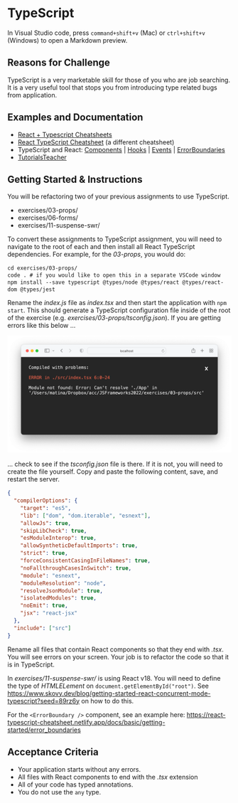 # TypeScript

In Visual Studio code, press `command+shift+v` (Mac) or `ctrl+shift+v` (Windows) to open a Markdown preview.

## Reasons for Challenge

TypeScript is a very marketable skill for those of you who are job searching. It is a very useful tool that stops you from introducing type related bugs from application.

## Examples and Documentation

- [React + Typescript Cheatsheets](https://github.com/typescript-cheatsheets/react)
- [React TypeScript Cheatsheet](https://react-typescript-cheatsheet.netlify.app/docs/basic/setup) (a different cheatsheet)
- TypeScript and React: [Components](https://fettblog.eu/typescript-react/components/) | [Hooks](https://fettblog.eu/typescript-react/hooks/) | [Events](https://fettblog.eu/typescript-react/events/) | [ErrorBoundaries](https://react-typescript-cheatsheet.netlify.app/docs/basic/getting-started/error_boundaries)
- [TutorialsTeacher](https://www.tutorialsteacher.com/typescript)

## Getting Started & Instructions

You will be refactoring two of your previous assignments to use TypeScript.

- exercises/03-props/
- exercises/06-forms/
- exercises/11-suspense-swr/

To convert these assignments to TypeScript assignment, you will need to navigate to the root of each and then install all React TypeScript dependencies. For example, for the _03-props_, you would do:

```
cd exercises/03-props/
code . # if you would like to open this in a separate VSCode window
npm install --save typescript @types/node @types/react @types/react-dom @types/jest
```

Rename the _index.js_ file as _index.tsx_ and then start the application with `npm start`. This should generate a TypeScript configuration file inside of the root of the exercise (e.g. _exercises/03-props/tsconfig.json_). If you are getting errors like this below ...

![Module not found: Error: Can't resolve './App' in ...](./typscript-start-errors.png)

... check to see if the _tsconfig.json_ file is there. If it is not, you will need to create the file yourself. Copy and paste the following content, save, and restart the server.

```json
{
  "compilerOptions": {
    "target": "es5",
    "lib": ["dom", "dom.iterable", "esnext"],
    "allowJs": true,
    "skipLibCheck": true,
    "esModuleInterop": true,
    "allowSyntheticDefaultImports": true,
    "strict": true,
    "forceConsistentCasingInFileNames": true,
    "noFallthroughCasesInSwitch": true,
    "module": "esnext",
    "moduleResolution": "node",
    "resolveJsonModule": true,
    "isolatedModules": true,
    "noEmit": true,
    "jsx": "react-jsx"
  },
  "include": ["src"]
}
```

Rename all files that contain React components so that they end with _.tsx_. You will see errors on your screen. Your job is to refactor the code so that it is in TypeScript.

In _exercises/11-suspense-swr/_ is using React v18. You will need to define the type of _HTMLELement_ on `document.getElementById("root")`. See https://www.skovy.dev/blog/getting-started-react-concurrent-mode-typescript?seed=89rz6y on how to do this.

For the `<ErrorBoundary />` component, see an example here: https://react-typescript-cheatsheet.netlify.app/docs/basic/getting-started/error_boundaries

## Acceptance Criteria

- Your application starts without any errors.
- All files with React components to end with the _.tsx_ extension
- All of your code has typed annotations.
- You do not use the `any` type.
